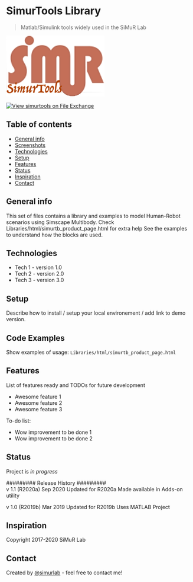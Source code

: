 # SimurTools Library
> Matlab/Simulink tools widely used in the SiMuR Lab

![logo](./img/logotoolbox.png)

[![View simurtools on File Exchange](https://www.mathworks.com/matlabcentral/images/matlab-file-exchange.svg)](https://es.mathworks.com/matlabcentral/fileexchange/80140-simurtools)

## Table of contents
* [General info](#general-info)
* [Screenshots](#screenshots)
* [Technologies](#technologies)
* [Setup](#setup)
* [Features](#features)
* [Status](#status)
* [Inspiration](#inspiration)
* [Contact](#contact)

## General info
This set of files contains a library and examples to model Human-Robot scenarios using Simscape Multibody. 
Check Libraries/html/simurtb_product_page.html for extra help
See the examples to understand how the blocks are used.

## Technologies
* Tech 1 - version 1.0
* Tech 2 - version 2.0
* Tech 3 - version 3.0

## Setup
Describe how to install / setup your local environement / add link to demo version.

## Code Examples
Show examples of usage: `Libraries/html/simurtb_product_page.html`

## Features
List of features ready and TODOs for future development
* Awesome feature 1
* Awesome feature 2
* Awesome feature 3

To-do list:
* Wow improvement to be done 1
* Wow improvement to be done 2

## Status
Project is _in progress_ 

#########  Release History  #########  
v 1.1 (R2020a)	Sep 2020      Updated for R2020a
                              Made available in Adds-on utility

v 1.0 (R2019b)	Mar 2019      Updated for R2019b
                              Uses MATLAB Project

## Inspiration
Copyright 2017-2020 SiMuR Lab

## Contact
Created by [@simurlab](https://simur.dieecs.com/) - feel free to contact me!

